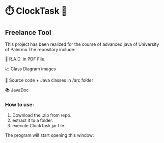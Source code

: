 #   ⏱️ ClockTask 📝
## Freelance Tool

This project has been realized for the course of advanced java of University of Palermo
The repository include:

📄 R.A.D. in PDF File.

📈 Class Diagram images

🔨 Source code + Java classes in /arc folder

📚 JavaDoc

### How to use:

1) Download the .zip from repo.
2) estract it to a folder.
3) execute ClockTask.jar file.

The program will start opening this window:
